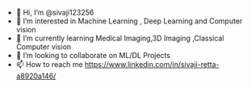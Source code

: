 - 👋 Hi, I’m @sivaji123256
- 👀 I’m interested in Machine Learning , Deep Learning and Computer vision
- 🌱 I’m currently learning Medical Imaging,3D Imaging ,Classical Computer vision
- 💞️ I’m looking to collaborate on ML/DL Projects
- 📫 How to reach me https://www.linkedin.com/in/sivaji-retta-a8920a146/

<!---
sivaji123256/sivaji123256 is a ✨ special ✨ repository because its `README.md` (this file) appears on your GitHub profile.
You can click the Preview link to take a look at your changes.
--->
